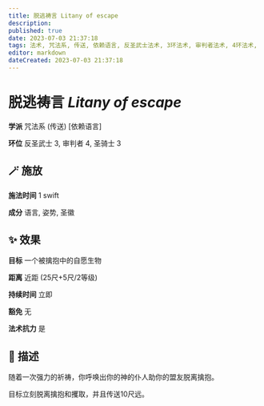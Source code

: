 ```yaml
---
title: 脱逃祷言 Litany of escape
description: 
published: true
date: 2023-07-03 21:37:18
tags: 法术, 咒法系, 传送, 依赖语言, 反圣武士法术, 3环法术, 审判者法术, 4环法术, 圣骑士法术
editor: markdown
dateCreated: 2023-07-03 21:37:18
---
```


# **脱逃祷言** *Litany of escape*

**学派** 咒法系 (传送) \[依赖语言\] 

**环位** 反圣武士 3, 审判者 4, 圣骑士 3

## 🪄 施放

**施法时间** 1 swift

**成分** 语言, 姿势, 圣徽

## ✨ 效果 

**目标** 一个被擒抱中的自愿生物 

**距离** 近距 (25尺+5尺/2等级)  

**持续时间** 立即 

**豁免** 无

**法术抗力** 是

## 📖 描述

随着一次强力的祈祷，你呼唤出你的神的仆人助你的盟友脱离擒抱。

目标立刻脱离擒抱和攫取，并且传送10尺远。
    